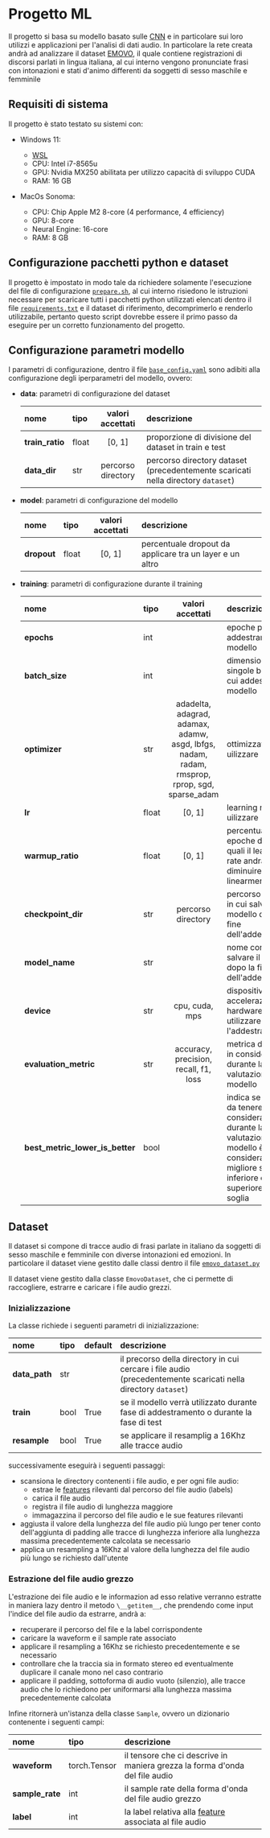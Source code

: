 # Progetto ML

Il progetto si basa su modello basato sulle [CNN](https://en.wikipedia.org/wiki/Convolutional_neural_network)
e in particolare sui loro utilizzi e applicazioni per l'analisi di dati audio. In particolare la
rete creata andrà ad analizzare il dataset [EMOVO](https://dagshub.com/kingabzpro/EMOVO), il quale
contiene registrazioni di discorsi parlati in lingua italiana, al cui interno vengono pronunciate
frasi con intonazioni e stati d'animo differenti da soggetti di sesso maschile e femminile

## Requisiti di sistema

Il progetto è stato testato su sistemi con:

- Windows 11:
    - [WSL](https://learn.microsoft.com/en-us/windows/wsl/install)
    - CPU: Intel i7-8565u
    - GPU: Nvidia MX250 abilitata per utilizzo capacità di sviluppo CUDA
    - RAM: 16 GB

- MacOs Sonoma:
    - CPU: Chip Apple M2 8-core (4 performance, 4 efficiency)
    - GPU: 8-core
    - Neural Engine: 16-core
    - RAM: 8 GB

## Configurazione pacchetti python e dataset

Il progetto è impostato in modo tale da richiedere solamente l'esecuzione del file di configurazione
[`prepare.sh`](prepare.sh), al cui interno risiedono le istruzioni necessare per scaricare tutti i
pacchetti python utilizzati elencati dentro il file [`requirements.txt`](requirements.txt) e il
dataset di riferimento, decomprimerlo e renderlo utilizzabile, pertanto questo script dovrebbe
essere il primo passo da eseguire per un corretto funzionamento del progetto.

## Configurazione parametri modello

I parametri di configurazione, dentro il file [`base_config.yaml`](config/base_config.yaml) sono
adibiti alla configurazione degli iperparametri del modello, ovvero:

- **data**: parametri di configurazione del dataset

    | nome            | tipo  |  valori accettati  | descrizione                                                                      |
    | :-------------- | :---- | :----------------: | :------------------------------------------------------------------------------- |
    | **train_ratio** | float |      \[0, 1]       | proporzione di divisione del dataset in train e test                             |
    | **data_dir**    | str   | percorso directory | percorso directory dataset (precedentemente scaricati nella directory `dataset`) |

- **model**: parametri di configurazione del modello

    | nome        | tipo  | valori accettati | descrizione                                              |
    | :---------- | :---- | :--------------: | :------------------------------------------------------- |
    | **dropout** | float |     \[0, 1]      | percentuale dropout da applicare tra un layer e un altro |

- **training**: parametri di configurazione durante il training

    | nome                            | tipo  |                                       valori accettati                                        | descrizione                                                                                                                                            |
    | :------------------------------ | :---- | :-------------------------------------------------------------------------------------------: | :----------------------------------------------------------------------------------------------------------------------------------------------------- |
    | **epochs**                      | int   |                                                                                               | epoche per cui addestrare il modello                                                                                                                   |
    | **batch_size**                  | int   |                                                                                               | dimensione delle singole batch con cui addestrare il modello                                                                                           |
    | **optimizer**                   | str   | adadelta, adagrad, adamax, adamw, asgd, lbfgs, nadam, radam, rmsprop, rprop, sgd, sparse_adam | ottimizzatore da uilizzare                                                                                                                             |
    | **lr**                          | float |                                            \[0, 1]                                            | learning rate da uilizzare                                                                                                                             |
    | **warmup_ratio**                | float |                                            \[0, 1]                                            | percentuale di epoche dopo le quali il learning rate andrà a diminuire linearmente                                                                     |
    | **checkpoint_dir**              | str   |                                      percorso directory                                       | percorso directory in cui salvare il modello dopo la fine dell'addestramento                                                                           |
    | **model_name**                  | str   |                                                                                               | nome con cui salvare il modello dopo la fine dell'addestramento                                                                                        |
    | **device**                      | str   |                                        cpu, cuda, mps                                         | dispositivo di accelerazione hardware da utilizzare durante l'addestramento                                                                            |
    | **evaluation_metric**           | str   |                             accuracy, precision, recall, f1, loss                             | metrica da tenere in considerazione durante la valutazione del modello                                                                                 |
    | **best_metric_lower_is_better** | bool  |                                                                                               | indica se la metrica da tenere in considerazione durante la valutazione del modello è da considerarsi migliore se è inferiore o superiore a una soglia |

## Dataset

Il dataset si compone di tracce audio di frasi parlate in italiano da soggetti di sesso maschile e
femminile con diverse intonazioni ed emozioni. In particolare il dataset viene gestito dalle classi
dentro il file [`emovo_dataset.py`](data_classes/emovo_dataset.py)

Il dataset viene gestito dalla classe `EmovoDataset`, che ci permette di raccogliere, estrarre e
caricare i file audio grezzi.

### Inizializzazione

La classe richiede i seguenti parametri di inizializzazione:

| nome          | tipo | default | descrizione                                                                                                   |
| :------------ | :--- | :------ | :------------------------------------------------------------------------------------------------------------ |
| **data_path** | str  |         | il precorso della directory in cui cercare i file audio (precedentemente scaricati nella directory `dataset`) |
| **train**     | bool | True    | se il modello verrà utilizzato durante fase di addestramento o durante la fase di test                        |
| **resample**  | bool | True    | se applicare il resamplig a 16Khz alle tracce audio                                                           |

successivamente eseguirà i seguenti passaggi:

- scansiona le directory contenenti i file audio, e per ogni file audio:
    - estrae le [features](https://dagshub.com/kingabzpro/EMOVO#organization-of-the-dataset) rilevanti
        dal percorso del file audio (labels)
    - carica il file audio
    - registra il file audio di lunghezza maggiore
    - immagazzina il percorso del file audio e le sue features rilevanti
- aggiusta il valore della lunghezza del file audio più lungo per tener conto dell'aggiunta di
    padding alle tracce di lunghezza inferiore alla lunghezza massima precedentemente calcolata se
    necessario
- applica un resampling a 16Khz al valore della lunghezza del file audio più lungo se richiesto
    dall'utente

### Estrazione del file audio grezzo

L'estrazione dei file audio e le informazion ad esso relative verranno estratte in maniera lazy
dentro il metodo `\__getitem__`, che prendendo come input l'indice del file audio da estrarre,
andrà a:

- recuperare il percorso del file e la label corrispondente
- caricare la waveform e il sample rate associato
- applicare il resampling a 16Khz se richiesto precedentemente e se necessario
- controllare che la traccia sia in formato stereo ed eventualmente duplicare il canale mono nel
    caso contrario
- applicare il padding, sottoforma di audio vuoto (silenzio), alle tracce audio che lo richiedono
    per uniformarsi alla lunghezza massima precedentemente calcolata

Infine ritornerà un'istanza della classe `Sample`, ovvero un dizionario contenente i seguenti campi:

| nome            | tipo         | descrizione                                                                                                                  |
| :-------------- | :----------- | :--------------------------------------------------------------------------------------------------------------------------- |
| **waveform**    | torch.Tensor | il tensore che ci descrive in maniera grezza la forma d'onda del file audio                                                  |
| **sample_rate** | int          | il sample rate della forma d'onda del file audio grezzo                                                                      |
| **label**       | int          | la label relativa alla [feature]((https://dagshub.com/kingabzpro/EMOVO#organization-of-the-dataset)) associata al file audio |
